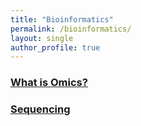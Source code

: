 ```yaml
---
title: "Bioinformatics"
permalink: /bioinformatics/
layout: single
author_profile: true
---
```



### [What is Omics?](https://sunahy1011.github.io/bioinformatics/sequencing/Omics/)  

### [Sequencing](https://sunahy1011.github.io/bioinformatics/sequencing/sequencing-list/)
